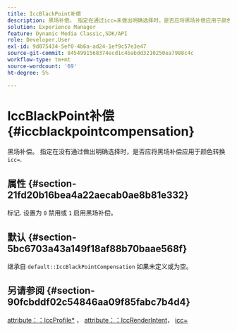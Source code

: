 ```yaml
---
title: IccBlackPoint补偿
description: 黑场补偿。 指定在通过icc=未做出明确选择时，是否应将黑场补偿应用于颜色转换。
solution: Experience Manager
feature: Dynamic Media Classic,SDK/API
role: Developer,User
exl-id: 9d075434-5ef0-4b6a-ad24-1ef9c57e3e47
source-git-commit: 8454991568374ecd1c4babdd3210250ea7988c4c
workflow-type: tm+mt
source-wordcount: '69'
ht-degree: 5%

---
```


# IccBlackPoint补偿{#iccblackpointcompensation}

黑场补偿。 指定在没有通过做出明确选择时，是否应将黑场补偿应用于颜色转换 `icc=`.

## 属性 {#section-21fd20b16bea4a22aecab0ae8b81e332}

标记. 设置为 `0` 禁用或 `1` 启用黑场补偿。

## 默认 {#section-5bc6703a43a149f18af88b70baae568f}

继承自 `default::IccBlackPointCompensation` 如果未定义或为空。

## 另请参阅 {#section-90fcbddf02c54846aa09f85fabc7b4d4}

[attribute：：IccProfile*](../../../../../ir-api/material-cat/image-rendering-api-ref/c-ir-material-catalog/c-ir-attributes-reference/r-ir-iccprofilergb.md#reference-cdaad25b155646ffa382d722fd324b30) ， [attribute：：IccRenderIntent](../../../../../ir-api/material-cat/image-rendering-api-ref/c-ir-material-catalog/c-ir-attributes-reference/r-ir-iccrenderintent.md#reference-3b80b7a4c25545a593c5076f318b5c40)， [icc=](../../../../../ir-api/http-protocol/image-rendering-api-ref/c-ir-http-protocol-ref/c-ir-http-protocol-command-reference/r-ir-icc.md#reference-86a2fff3cef24982ad2063d977a16e06)
